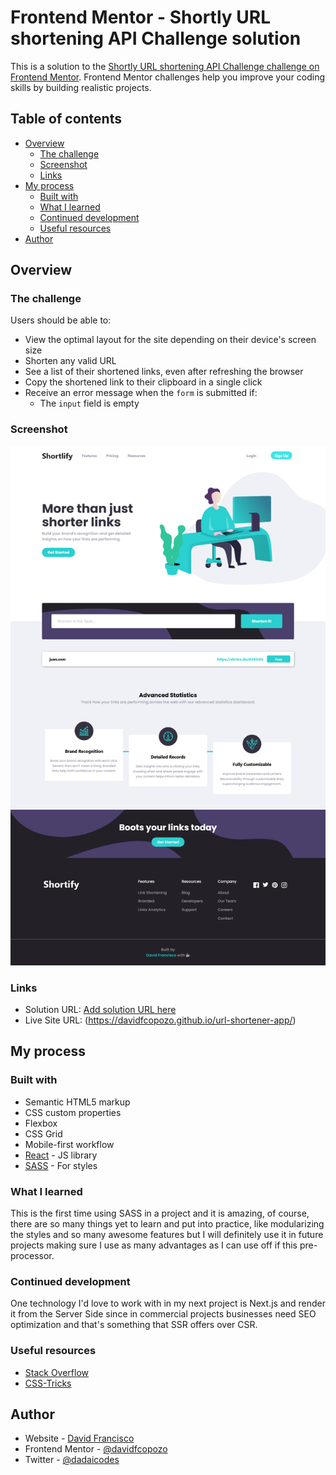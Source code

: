 # Frontend Mentor - Shortly URL shortening API Challenge solution

This is a solution to the [Shortly URL shortening API Challenge challenge on Frontend Mentor](https://www.frontendmentor.io/challenges/url-shortening-api-landing-page-2ce3ob-G). Frontend Mentor challenges help you improve your coding skills by building realistic projects.

## Table of contents

- [Overview](#overview)
  - [The challenge](#the-challenge)
  - [Screenshot](#screenshot)
  - [Links](#links)
- [My process](#my-process)
  - [Built with](#built-with)
  - [What I learned](#what-i-learned)
  - [Continued development](#continued-development)
  - [Useful resources](#useful-resources)
- [Author](#author)

## Overview

### The challenge

Users should be able to:

- View the optimal layout for the site depending on their device's screen size
- Shorten any valid URL
- See a list of their shortened links, even after refreshing the browser
- Copy the shortened link to their clipboard in a single click
- Receive an error message when the `form` is submitted if:
  - The `input` field is empty

### Screenshot

![](./src/assets/Shortlify.png)

### Links

- Solution URL: [Add solution URL here](https://your-solution-url.com)
- Live Site URL: (https://davidfcopozo.github.io/url-shortener-app/)

## My process

### Built with

- Semantic HTML5 markup
- CSS custom properties
- Flexbox
- CSS Grid
- Mobile-first workflow
- [React](https://reactjs.org/) - JS library
- [SASS](https://sass-lang.com/) - For styles

### What I learned

This is the first time using SASS in a project and it is amazing, of course, there are so many things yet to learn and put into practice, like modularizing the styles and so many awesome features but I will definitely use it in future projects making sure I use as many advantages as I can use off if this pre-processor.

### Continued development

One technology I'd love to work with in my next project is Next.js and render it from the Server Side since in commercial projects businesses need SEO optimization and that's something that SSR offers over CSR.

### Useful resources

- [Stack Overflow](https://stackoverflow.com/)
- [CSS-Tricks](https://css-tricks.com/)

## Author

- Website - [David Francisco](https://davidfrancisco.netlify.com/)
- Frontend Mentor - [@davidfcopozo](https://www.frontendmentor.io/profile/davidfcopozo)
- Twitter - [@dadaicodes](https://www.twitter.com/dadaicodes)
